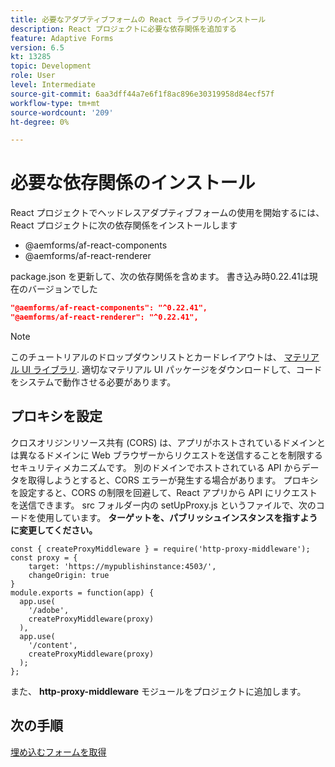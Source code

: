 ```yaml
---
title: 必要なアダプティブフォームの React ライブラリのインストール
description: React プロジェクトに必要な依存関係を追加する
feature: Adaptive Forms
version: 6.5
kt: 13285
topic: Development
role: User
level: Intermediate
source-git-commit: 6aa3dff44a7e6f1f8ac896e30319958d84ecf57f
workflow-type: tm+mt
source-wordcount: '209'
ht-degree: 0%

---
```



# 必要な依存関係のインストール

React プロジェクトでヘッドレスアダプティブフォームの使用を開始するには、React プロジェクトに次の依存関係をインストールします

* @aemforms/af-react-components
* @aemforms/af-react-renderer

package.json を更新して、次の依存関係を含めます。 書き込み時0.22.41は現在のバージョンでした

```json
"@aemforms/af-react-components": "^0.22.41",
"@aemforms/af-react-renderer": "^0.22.41",
```

>[!NOTE]
>
>このチュートリアルのドロップダウンリストとカードレイアウトは、 [マテリアル UI ライブラリ](https://mui.com/). 適切なマテリアル UI パッケージをダウンロードして、コードをシステムで動作させる必要があります。

## プロキシを設定

クロスオリジンリソース共有 (CORS) は、アプリがホストされているドメインとは異なるドメインに Web ブラウザーからリクエストを送信することを制限するセキュリティメカニズムです。 別のドメインでホストされている API からデータを取得しようとすると、CORS エラーが発生する場合があります。 プロキシを設定すると、CORS の制限を回避して、React アプリから API にリクエストを送信できます。 src フォルダー内の setUpProxy.js というファイルで、次のコードを使用しています。 **ターゲットを、パブリッシュインスタンスを指すように変更してください。**

```
const { createProxyMiddleware } = require('http-proxy-middleware');
const proxy = {
    target: 'https://mypublishinstance:4503/',
    changeOrigin: true
}
module.exports = function(app) {
  app.use(
    '/adobe',
    createProxyMiddleware(proxy)
  ),
  app.use(
    '/content',
    createProxyMiddleware(proxy)
  );
};
```

また、 **http-proxy-middleware** モジュールをプロジェクトに追加します。

## 次の手順

[埋め込むフォームを取得](./fetch-the-form.md)